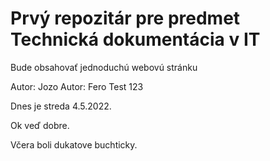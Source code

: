# Prvý repozitár pre predmet Technická dokumentácia v IT
Bude obsahovať jednoduchú webovú stránku

Autor: Jozo
Autor: Fero
Test 123

Dnes je streda 4.5.2022.

Ok veď dobre.

Včera boli dukatove buchticky.

